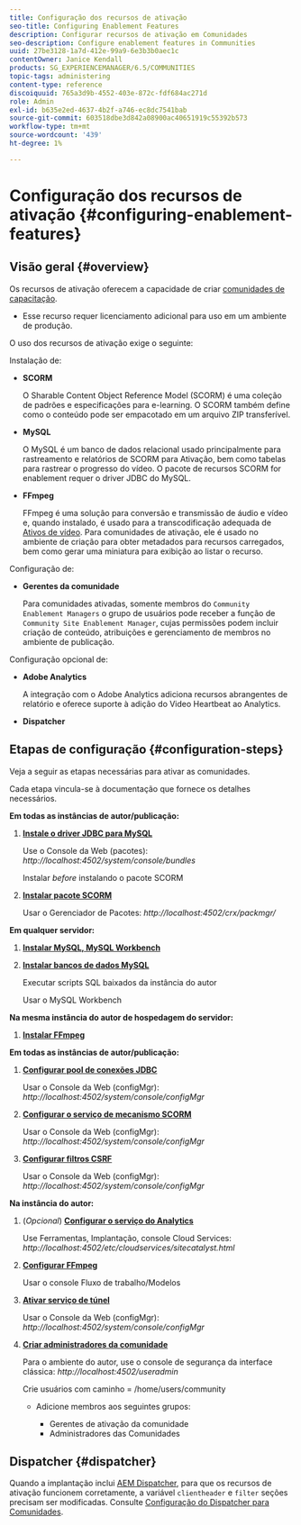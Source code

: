 ```yaml
---
title: Configuração dos recursos de ativação
seo-title: Configuring Enablement Features
description: Configurar recursos de ativação em Comunidades
seo-description: Configure enablement features in Communities
uuid: 27be3128-1a7d-412e-99a9-6e3b3b0aec1c
contentOwner: Janice Kendall
products: SG_EXPERIENCEMANAGER/6.5/COMMUNITIES
topic-tags: administering
content-type: reference
discoiquuid: 765a3d9b-4552-403e-872c-fdf684ac271d
role: Admin
exl-id: b635e2ed-4637-4b2f-a746-ec8dc7541bab
source-git-commit: 603518dbe3d842a08900ac40651919c55392b573
workflow-type: tm+mt
source-wordcount: '439'
ht-degree: 1%

---
```


# Configuração dos recursos de ativação {#configuring-enablement-features}

## Visão geral {#overview}

Os recursos de ativação oferecem a capacidade de criar [comunidades de capacitação](overview.md#enablement-community).

* Esse recurso requer licenciamento adicional para uso em um ambiente de produção.

O uso dos recursos de ativação exige o seguinte:

Instalação de:

* **SCORM**

   O Sharable Content Object Reference Model (SCORM) é uma coleção de padrões e especificações para e-learning. O SCORM também define como o conteúdo pode ser empacotado em um arquivo ZIP transferível.

* **MySQL**

   O MySQL é um banco de dados relacional usado principalmente para rastreamento e relatórios de SCORM para Ativação, bem como tabelas para rastrear o progresso do vídeo. O pacote de recursos SCORM for enablement requer o driver JDBC do MySQL.

* **FFmpeg**

   FFmpeg é uma solução para conversão e transmissão de áudio e vídeo e, quando instalado, é usado para a transcodificação adequada de [Ativos de vídeo](../../help/sites-authoring/default-components-foundation.md#video). Para comunidades de ativação, ele é usado no ambiente de criação para obter metadados para recursos carregados, bem como gerar uma miniatura para exibição ao listar o recurso.

Configuração de:

* **Gerentes da comunidade**

   Para comunidades ativadas, somente membros do `Community Enablement Managers` o grupo de usuários pode receber a função de `Community Site Enablement Manager`, cujas permissões podem incluir criação de conteúdo, atribuições e gerenciamento de membros no ambiente de publicação.

Configuração opcional de:

* **Adobe Analytics**

   A integração com o Adobe Analytics adiciona recursos abrangentes de relatório e oferece suporte à adição do Video Heartbeat ao Analytics.

* **Dispatcher**

## Etapas de configuração {#configuration-steps}

Veja a seguir as etapas necessárias para ativar as comunidades.

Cada etapa vincula-se à documentação que fornece os detalhes necessários.

**Em todas as instâncias de autor/publicação:**

1. **[Instale o driver JDBC para MySQL](deploy-communities.md#jdbc-driver-for-mysql)**

   Use o Console da Web (pacotes): *http://localhost:4502/system/console/bundles*

   Instalar *before* instalando o pacote SCORM

1. **[Instalar pacote SCORM](deploy-communities.md#scorm-package)**


   Usar o Gerenciador de Pacotes: *http://localhost:4502/crx/packmgr/*

**Em qualquer servidor:**

1. **[Instalar MySQL, MySQL Workbench](mysql.md)**

1. **[Instalar bancos de dados MySQL](mysql.md#database-setup)**

   Executar scripts SQL baixados da instância do autor

   Usar o MySQL Workbench

**Na mesma instância do autor de hospedagem do servidor:**

1. **[Instalar FFmpeg](ffmpeg.md)**

**Em todas as instâncias de autor/publicação:**

1. **[Configurar pool de conexões JDBC](mysql.md#configure-jdbc-connections)**

   Usar o Console da Web (configMgr): *http://localhost:4502/system/console/configMgr*

1. **[Configurar o serviço de mecanismo SCORM](mysql.md#aem-communities-scormengine-service)**

   Usar o Console da Web (configMgr): *http://localhost:4502/system/console/configMgr*

1. **[Configurar filtros CSRF](mysql.md#adobe-granite-csrf-filter)**

   Usar o Console da Web (configMgr): *http://localhost:4502/system/console/configMgr*

**Na instância do autor:**

1. (*Opcional*) **[Configurar o serviço do Analytics](analytics.md)**

   Use Ferramentas, Implantação, console Cloud Services: *http://localhost:4502/etc/cloudservices/sitecatalyst.html*

1. **[Configurar FFmpeg](ffmpeg.md#configure-ffmpeg-transcoding-service)**

   Usar o console Fluxo de trabalho/Modelos

1. **[Ativar serviço de túnel](deploy-communities.md#tunnel-service-on-author)**

   Usar o Console da Web (configMgr): *http://localhost:4502/system/console/configMgr*

1. **[Criar administradores da comunidade](users.md#creating-community-members)**

   Para o ambiente do autor, use o console de segurança da interface clássica: *http://localhost:4502/useradmin*

   Crie usuários com caminho = /home/users/community

   * Adicione membros aos seguintes grupos:

      * Gerentes de ativação da comunidade
      * Administradores das Comunidades

## Dispatcher {#dispatcher}

Quando a implantação inclui [AEM Dispatcher](https://helpx.adobe.com/experience-manager/dispatcher/using/dispatcher.html), para que os recursos de ativação funcionem corretamente, a variável `clientheader` e `filter` seções precisam ser modificadas. Consulte [Configuração do Dispatcher para Comunidades](dispatcher.md#enablement).
